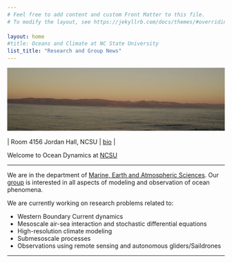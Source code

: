 ```yaml
---
# Feel free to add content and custom Front Matter to this file.
# To modify the layout, see https://jekyllrb.com/docs/themes/#overriding-theme-defaults

layout: home
#title: Oceans and Climate at NC State University
list_title: "Research and Group News"
---
```


<img src="/images/big_sur.jpeg">


| Room 4156 Jordan Hall, NCSU |  [bio](images/cv_bishop_ncsu_April20.pdf) |

Welcome to Ocean Dynamics at [NCSU](https://www.ncsu.edu/)

----------------


We are in the department of [Marine, Earth and Atmospheric Sciences](https://meas.sciences.ncsu.edu).
Our [group](Group/index.html) is interested in all aspects of modeling and observation of
ocean phenomena.

We are currently working on research problems related to:

- Western Boundary Current dynamics
- Mesoscale air-sea interaction and stochastic differential equations
- High-resolution climate modeling
- Submesoscale processes
- Observations using remote sensing and autonomous gliders/Saildrones

-----------------
